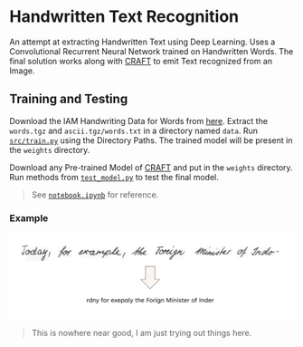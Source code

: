 # Handwritten Text Recognition

An attempt at extracting Handwritten Text using Deep Learning. Uses a Convolutional Recurrent Neural Network trained on Handwritten Words. The final solution works along with [CRAFT](https://arxiv.org/abs/1904.01941) to emit Text recognized from an Image.

## Training and Testing

Download the IAM Handwriting Data for Words from [here](https://fki.tic.heia-fr.ch/databases/iam-handwriting-database). Extract the `words.tgz` and `ascii.tgz/words.txt` in a directory named `data`. Run [`src/train.py`](src/train.py) using the Directory Paths. The trained model will be present in the `weights` directory.

Download any Pre-trained Model of [CRAFT](https://github.com/clovaai/CRAFT-pytorch?tab=readme-ov-file#test-instruction-using-pretrained-model) and put in the `weights` directory. Run methods from [`test_model.py`](test_model.py) to test the final model.

> See [`notebook.ipynb`](notebook.ipynb) for reference.

### Example

![Example](.github/assets/example.jpg)

> This is nowhere near good, I am just trying out things here.
